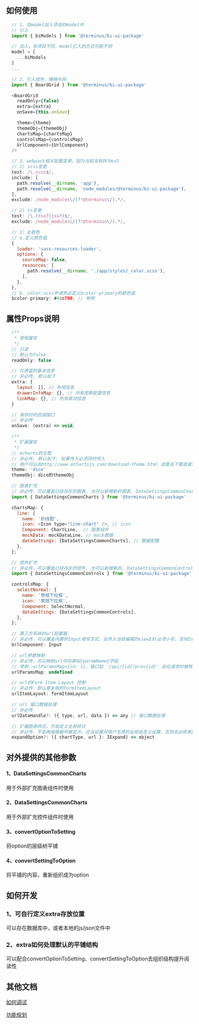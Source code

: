 ## 如何使用
```js
  // 1、将model加入项目的model中
  // 引入
  import { biModels } from '@terminus/bi-ui-package'

  // 加入，各项目不同，model引入的方式可能不同
  model = [
    ...biModels
  ]
  ...

  // 2、引入组件，栅格布局
  import { BoardGrid } from '@terminus/bi-ui-package'

  <BoardGrid
    readOnly={false}
    extra={extra}
    onSave={this.onSave}

    theme={theme}
    themeObj={themeObj}
    chartsMap={chartsMap}
    controlsMap={controlsMap}
    UrlComponent={UrlComponent}
  />

  // 3、webpack相关配置变更，因为当前没有转为es5
  // 1) scss变更
  test: /\.scss$/,
  include: [
    path.resolve(__dirname, 'app'),
    path.resolve(__dirname, 'node_modules/@terminus/bi-ui-package'),
  ],
  exclude: /node_modules\/(?!@terminus\/).*/,

  // 2) ts变更
  test: /\.(tsx?|jsx?)$/,
  exclude: /node_modules\/(?!@terminus\/).*/,

  // 3）主题色
  // a.定义颜色值
  {
    loader: 'sass-resources-loader',
    options: {
      sourceMap: false,
      resources: [
        path.resolve(__dirname, './app/styles/_color.scss'),
      ],
    },
  },
  // b._color.scss中请务必定义$color-primary的颜色值
  $color-primary: #44c790; // 举例
```

## 属性Props说明
```js
  /**
   * 常规属性
   */
  // 只读
  // 默认为false
  readOnly: false

  // 仪表盘的基本信息
  // 非必传, 默认如下
  extra: {
    layout: [], // 布局信息
    drawerInfoMap: {}, // 所有图表配置信息
    linkMap: {}, // 所有联动信息
  }

  // 保存时的回调接口
  // 非必传
  onSave: (extra) => void,

  /**
   * 扩展属性
   */
  // echarts的主题
  // 非必传, 默认如下, 如果传入必须同时传入
  // 用户可以去http://www.echartsjs.com/download-theme.html 这里去下载或者定制自己的主题
  theme: 'dice'
  themeObj: dice的themeObj

  // 图表扩充
  // 非必传，可以覆盖已经存在的图表, 也可以新增新的图表, DataSettingsCommonCharts可以不用
  import { DataSettingsCommonCharts } from '@terminus/bi-ui-package'

  chartsMap: {
    line: {
      name: '折线图',
      icon: <Icon type="line-chart" />, // icon
      Component: ChartLine,  // 图表组件
      mockData: mockDataLine, // mock数据
      dataSettings: [DataSettingsCommonCharts], // 数据配置
    },
  };

  // 控件扩充
  // 非必传，可以覆盖已经存在的控件, 也可以新增新的, DataSettingsCommonControls可以不用
  import { DataSettingsCommonControls } from '@terminus/bi-ui-package'

  controlsMap: {
    selectNormal: {
      name: '常规下拉框',
      icon: '常规下拉框',
      Component: SelectNormal,
      dataSettings: [DataSettingsCommonControls],
    },
  };

  // 第三方系统的url配置器
  // 非必传，可以覆盖内置的Input填写方式，会传入当前编辑的viewId(必须小写，否则Input时会有warning提示)
  UrlComponent: Input

  // url参数映射
  // 非必传，可以映射url中的类似{paramName}字段
  // 举例：urlParamsMap={id: 1}，接口如 '/api/{id}?pro={id}' 会在请求时被转换为/api/1?pro=1
  urlParamsMap: undefined

  // url的Form Item Layout 控制
  // 非必传，默认是全局的formItemLayout
  urlItemLayout: formItemLayout

  // url 接口数据处理
  // 非必传
  urlDataHandle?: ({ type, url, data }) => any // 接口数据处理

  // 扩展图表样式，可自定义全局样式
  // 非必传，不会再编辑器中被显示，应当设置对用户无感的全局自定义设置，否则会出现来回编辑清掉图表自定义设置后，又再次受到全局的影响
  expandOption?: ({ chartType, url }: IExpand) => object
```

## 对外提供的其他参数
#### 1、DataSettingsCommonCharts
用于外部扩充图表组件时使用
#### 2、DataSettingsCommonCharts
用于外部扩充控件组件时使用
#### 3、convertOptionToSetting
将option的层级树平铺
#### 4、convertSettingToOption
将平铺的内容，重新组织成为option

## 如何开发
### 1、可自行定义extra存放位置
可以存在数据库中，或者本地的js/json文件中
### 2、extra如何处理默认的平铺结构
可以配合convertOptionToSetting、convertSettingToOption去组织结构提升阅读性

## 其他文档
[如何调试](./Debug.md)

[功能规划](https://yuque.antfin-inc.com/docs/share/4d74d1c0-367f-4dd2-94ff-30eb3fcad10a)
